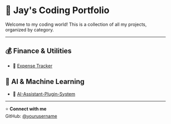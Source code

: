 # 🚀 Jay's Coding Portfolio

Welcome to my coding world! This is a collection of all my projects, organized by category.

---

## 💰 Finance & Utilities
- 💸 [Expense Tracker](https://github.com/JD-Coder0129/Expense-Tracker.git)

## 🧠 AI & Machine Learning
- 🤖 [AI-Assistant-Plugin-System](https://github.com/JD-Coder0129/AI-Assistant-Plugin-System.git)
---

⭐ **Connect with me**  
GitHub: [@yourusername](https://github.com/yourusername)  
